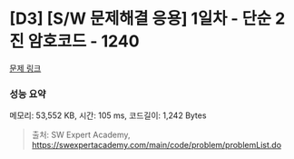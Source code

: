 # [D3] [S/W 문제해결 응용] 1일차 - 단순 2진 암호코드 - 1240 

[문제 링크](https://swexpertacademy.com/main/code/problem/problemDetail.do?contestProbId=AV15FZuqAL4CFAYD) 

### 성능 요약

메모리: 53,552 KB, 시간: 105 ms, 코드길이: 1,242 Bytes



> 출처: SW Expert Academy, https://swexpertacademy.com/main/code/problem/problemList.do